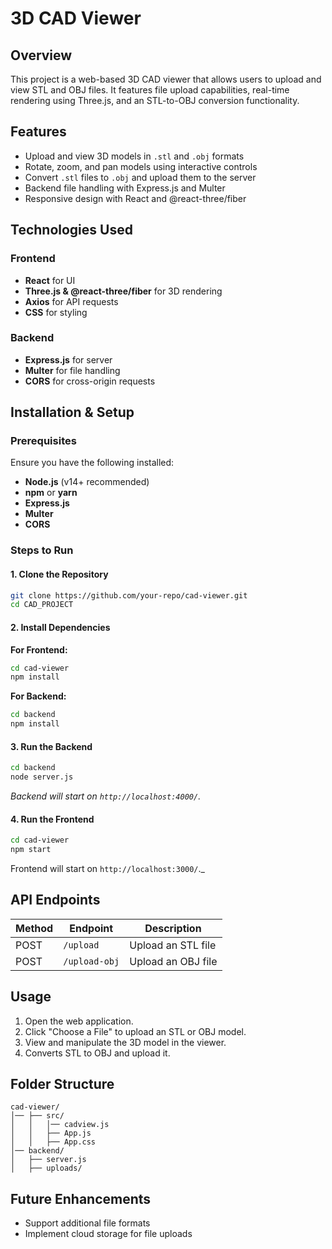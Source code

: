 # 3D CAD Viewer

## Overview
This project is a web-based 3D CAD viewer that allows users to upload and view STL and OBJ files. It features file upload capabilities, real-time rendering using Three.js, and an STL-to-OBJ conversion functionality.

## Features
- Upload and view 3D models in `.stl` and `.obj` formats
- Rotate, zoom, and pan models using interactive controls
- Convert `.stl` files to `.obj` and upload them to the server
- Backend file handling with Express.js and Multer
- Responsive design with React and @react-three/fiber

## Technologies Used
### Frontend
- **React** for UI
- **Three.js & @react-three/fiber** for 3D rendering
- **Axios** for API requests
- **CSS** for styling

### Backend
- **Express.js** for server
- **Multer** for file handling
- **CORS** for cross-origin requests

## Installation & Setup

### Prerequisites
Ensure you have the following installed:
- **Node.js** (v14+ recommended)
- **npm** or **yarn**
- **Express.js**
- **Multer** 
- **CORS** 


### Steps to Run

#### 1. Clone the Repository
```bash
git clone https://github.com/your-repo/cad-viewer.git
cd CAD_PROJECT
```

#### 2. Install Dependencies
**For Frontend:**
```bash
cd cad-viewer
npm install
```
**For Backend:**
```bash
cd backend
npm install
```

#### 3. Run the Backend
```bash
cd backend
node server.js
```
_Backend will start on `http://localhost:4000/`._

#### 4. Run the Frontend
```bash
cd cad-viewer
npm start
```
Frontend will start on `http://localhost:3000/`._

## API Endpoints
| Method | Endpoint        | Description |
|--------|----------------|-------------|
| POST   | `/upload`      | Upload an STL file |
| POST   | `/upload-obj`  | Upload an OBJ file |

## Usage
1. Open the web application.
2. Click "Choose a File" to upload an STL or OBJ model.
3. View and manipulate the 3D model in the viewer.
4. Converts STL to OBJ and upload it.

## Folder Structure
```
cad-viewer/
│── ├── src/
│   │   │── cadview.js
│   │   ├── App.js
│   │   ├── App.css
│── backend/
│   ├── server.js
│   ├── uploads/
```

## Future Enhancements
- Support additional file formats
- Implement cloud storage for file uploads


